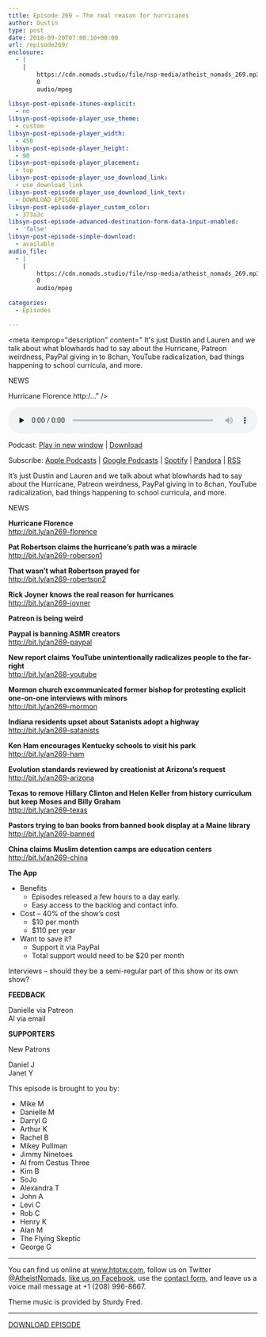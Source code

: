 ```yaml
---
title: Episode 269 – The real reason for hurricanes
author: Dustin
type: post
date: 2018-09-20T07:00:10+00:00
url: /episode269/
enclosure:
  - |
    |
        https://cdn.nomads.studio/file/nsp-media/atheist_nomads_269.mp3
        0
        audio/mpeg
        
libsyn-post-episode-itunes-explicit:
  - no
libsyn-post-episode-player_use_theme:
  - custom
libsyn-post-episode-player_width:
  - 450
libsyn-post-episode-player_height:
  - 90
libsyn-post-episode-player_placement:
  - top
libsyn-post-episode-player_use_download_link:
  - use_download_link
libsyn-post-episode-player_use_download_link_text:
  - DOWNLOAD EPISODE
libsyn-post-episode-player_custom_color:
  - 373a3c
libsyn-post-episode-advanced-destination-form-data-input-enabled:
  - 'false'
libsyn-post-episode-simple-download:
  - available
audio_file:
  - |
    |
        https://cdn.nomads.studio/file/nsp-media/atheist_nomads_269.mp3
        0
        audio/mpeg
        
categories:
  - Episodes

---
```

<div itemscope itemtype="http://schema.org/AudioObject">
  <meta itemprop="name" content="Episode 269 &#8211; The real reason for hurricanes" />
  
  <meta itemprop="uploadDate" content="2018-09-20T01:00:10-06:00" />
  
  <meta itemprop="encodingFormat" content="audio/mpeg" />
  
  <meta itemprop="description" content="
It's just Dustin and Lauren and we talk about what blowhards had to say about the Hurricane, Patreon weirdness, PayPal giving in to 8chan, YouTube radicalization, bad things happening to school curricula, and more.



NEWS

Hurricane Florence
http:/..." />
  
  <meta itemprop="contentUrl" content="https://dts.podtrac.com/redirect.mp3/cdn.nomads.studio/file/nsp-media/atheist_nomads_269.mp3" />
  </p> 
  
  <div class="powerpress_player" id="powerpress_player_8532">
    <audio class="wp-audio-shortcode" id="audio-1846-276" preload="none" style="width: 100%;" controls="controls"><source type="audio/mpeg" src="https://dts.podtrac.com/redirect.mp3/cdn.nomads.studio/file/nsp-media/atheist_nomads_269.mp3?_=276" /><a href="https://dts.podtrac.com/redirect.mp3/cdn.nomads.studio/file/nsp-media/atheist_nomads_269.mp3">https://dts.podtrac.com/redirect.mp3/cdn.nomads.studio/file/nsp-media/atheist_nomads_269.mp3</a></audio>
  </div>
</div>

<p class="powerpress_links powerpress_links_mp3">
  Podcast: <a href="https://dts.podtrac.com/redirect.mp3/cdn.nomads.studio/file/nsp-media/atheist_nomads_269.mp3" class="powerpress_link_pinw" target="_blank" title="Play in new window" onclick="return powerpress_pinw('https://htotw.com/?powerpress_pinw=1846-podcast');" rel="nofollow">Play in new window</a> | <a href="https://dts.podtrac.com/redirect.mp3/cdn.nomads.studio/file/nsp-media/atheist_nomads_269.mp3" class="powerpress_link_d" title="Download" rel="nofollow" download="atheist_nomads_269.mp3">Download</a>
</p>

<p class="powerpress_links powerpress_subscribe_links">
  Subscribe: <a href="https://podcasts.apple.com/us/podcast/humanists-take-on-the-world/id530050098?mt=2&ls=1" class="powerpress_link_subscribe powerpress_link_subscribe_itunes" target="_blank" title="Subscribe on Apple Podcasts" rel="nofollow">Apple Podcasts</a> | <a href="https://www.google.com/podcasts?feed=aHR0cDovL2F0aGVpc3Rub21hZHMubGlic3luLmNvbS9yc3M%3D" class="powerpress_link_subscribe powerpress_link_subscribe_googleplay" target="_blank" title="Subscribe on Google Podcasts" rel="nofollow">Google Podcasts</a> | <a href="https://open.spotify.com/show/3LzK2xZGike6Tc1GEMtMbr?si=LieN9SNuTpq96smuaUsH8A" class="powerpress_link_subscribe powerpress_link_subscribe_spotify" target="_blank" title="Subscribe on Spotify" rel="nofollow">Spotify</a> | <a href="https://www.pandora.com/podcast/atheist-nomads/PC:10122?corr=62071012&part=ug" class="powerpress_link_subscribe powerpress_link_subscribe_pandora" target="_blank" title="Subscribe on Pandora" rel="nofollow">Pandora</a> | <a href="https://htotw.com/feed/podcast/" class="powerpress_link_subscribe powerpress_link_subscribe_rss" target="_blank" title="Subscribe via RSS" rel="nofollow">RSS</a>
</p>

  
It&#8217;s just Dustin and Lauren and we talk about what blowhards had to say about the Hurricane, Patreon weirdness, PayPal giving in to 8chan, YouTube radicalization, bad things happening to school curricula, and more.  
<!--more-->

NEWS

**Hurricane Florence**  
<a href="http://bit.ly/an269-florence" target="_blank" rel="noopener">http://bit.ly/an269-florence</a>

**Pat Robertson claims the hurricane&#8217;s path was a miracle**  
<a href="http://bit.ly/an269-roberson1" target="_blank" rel="noopener">http://bit.ly/an269-roberson1</a>

**That wasn’t what Robertson prayed for**  
<a href="http://bit.ly/an269-robertson2" target="_blank" rel="noopener">http://bit.ly/an269-robertson2</a>

**Rick Joyner knows the real reason for hurricanes**  
<a href="http://bit.ly/an269-joyner" target="_blank" rel="noopener">http://bit.ly/an269-joyner</a>

**Patreon is being weird**

**Paypal is banning ASMR creators**  
<a href="http://bit.ly/an269-paypal" target="_blank" rel="noopener">http://bit.ly/an269-paypal</a>

**New report claims YouTube unintentionally radicalizes people to the far-right**  
<a href="http://bit.ly/an268-youtube" target="_blank" rel="noopener">http://bit.ly/an268-youtube</a>

**Mormon church excommunicated former bishop for protesting explicit one-on-one interviews with minors**  
<a href="http://bit.ly/an269-mormon" target="_blank" rel="noopener">http://bit.ly/an269-mormon</a>

**Indiana residents upset about Satanists adopt a highway**  
<a href="http://bit.ly/an269-satanists" target="_blank" rel="noopener">http://bit.ly/an269-satanists</a>

**Ken Ham encourages Kentucky schools to visit his park**  
<a href="http://bit.ly/an269-ham" target="_blank" rel="noopener">http://bit.ly/an269-ham</a>

**Evolution standards reviewed by creationist at Arizona&#8217;s request**  
<a href="http://bit.ly/an269-arizona" target="_blank" rel="noopener">http://bit.ly/an269-arizona</a>

**Texas to remove Hillary Clinton and Helen Keller from history curriculum but keep Moses and Billy Graham**  
<a href="http://bit.ly/an269-texas" target="_blank" rel="noopener">http://bit.ly/an269-texas</a>

**Pastors trying to ban books from banned book display at a Maine library**  
<a href="http://bit.ly/an269-banned" target="_blank" rel="noopener">http://bit.ly/an269-banned</a>

**China claims Muslim detention camps are education centers**  
<a href="http://bit.ly/an269-china" target="_blank" rel="noopener">http://bit.ly/an269-china</a>

**The App**

  * Benefits 
      * Episodes released a few hours to a day early.
      * Easy access to the backlog and contact info.
  * Cost &#8211; 40% of the show&#8217;s cost 
      * $10 per month
      * $110 per year
  * Want to save it? 
      * Support it via PayPal
      * Total support would need to be $20 per month

Interviews &#8211; should they be a semi-regular part of this show or its own show?

**FEEDBACK**

Danielle via Patreon  
Al via email

**SUPPORTERS**

New Patrons

Daniel J  
Janet Y

This episode is brought to you by:

* Mike M  
* Danielle M  
* Darryl G  
* Arthur K  
* Rachel B  
* Mikey Pullman  
* Jimmy Ninetoes  
* Al from Cestus Three  
* Kim B  
* SoJo  
* Alexandra T  
* John A  
* Levi C  
* Rob C  
* Henry K  
* Alan M  
* The Flying Skeptic  
* George G

<hr width="500" />

You can find us online at <a href="https://www.htotw.com/" target="_blank" rel="noopener">www.htotw.com</a>, follow us on Twitter <a href="https://htotw.com/twitter" target="_blank" rel="noopener">@AtheistNomads</a>, <a href="https://htotw.com/facebook" target="_blank" rel="noopener">like us on Facebook</a>, use the [contact form](https://htotw.com/contact), and leave us a voice mail message at +1 (208) 996-8667.

Theme music is provided by Sturdy Fred.

<hr width="”500”" />

[DOWNLOAD EPISODE][1]

 [1]: https://dts.podtrac.com/redirect.mp3/cdn.nomads.studio/file/nsp-media/atheist_nomads_269.mp3